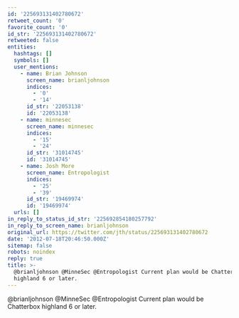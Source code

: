 ```yaml
---
id: '225693131402780672'
retweet_count: '0'
favorite_count: '0'
id_str: '225693131402780672'
retweeted: false
entities:
  hashtags: []
  symbols: []
  user_mentions:
    - name: Brian Johnson
      screen_name: brianljohnson
      indices:
        - '0'
        - '14'
      id_str: '22053138'
      id: '22053138'
    - name: minnesec
      screen_name: minnesec
      indices:
        - '15'
        - '24'
      id_str: '31014745'
      id: '31014745'
    - name: Josh More
      screen_name: Entropologist
      indices:
        - '25'
        - '39'
      id_str: '19469974'
      id: '19469974'
  urls: []
in_reply_to_status_id_str: '225692854180257792'
in_reply_to_screen_name: brianljohnson
original_url: https://twitter.com/jth/status/225693131402780672
date: '2012-07-18T20:46:50.000Z'
sitemap: false
robots: noindex
reply: true
title: >-
  @brianljohnson @MinneSec @Entropologist Current plan would be Chatterbox
  highland 6 or later.
---
```


@brianljohnson @MinneSec @Entropologist Current plan would be Chatterbox highland 6 or later.
